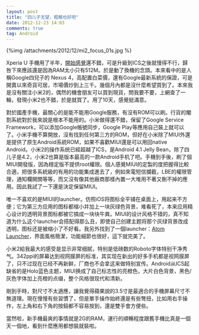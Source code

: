 ```yaml
---
layout: post
title: "四儿子无望，粗粮也好吧"
date: 2012-12-23 14:03
comments: true
tag: Android
---
```

{%img /attachments/2012/12/mi2_focus_01s.jpg %}

Xperia U 手機用了半年，[開始感覺](/2012/07/22/xperia-u/)還不錯，可是升級到ICS之後就慢得不行，歸咎下來應該還是因為RAM太小只有512M。於是動了換機的念頭。本來看中的是人稱Google四兒子的 Nexus 4，高配置白菜價，還有Google最新系統的保證，可是開賣以來奇貨可居，市場價炒到上三千。幾個月內都是沒什麼希望買到了。本來我是沒有關注小米2的，偶然的機會朋友可以買到現貨，問我要不要，上網查了一輪，發現小米2也不錯，於是就買了。用了10天，感覺挺滿意。

對於國產手機，最關心的是能不能用Google服務，有沒有ROM可以刷。行貨的閹割系統對於我來說是根本不能用的。小米做得還不錯，保留了Google Service Framework，可以添加Google帳號同步，Google Play等應用自己裝上就可以了。小米手機不算開放，沒有找到任何第三方的ROM，但好在小米除了MIUI外還是提供了原生Android系統ROM，如果不喜歡MIUI還是可以用回native Android。小米2的操作系统已經超越了ICS，是Android 4.1 Jelly Bean，除了四儿子是4.2，小米2也算是版本最高的一款Android手机了吧。手機到手後，刷了個MIUI開發版，因為穩定版不提供root權限。個人感覺MIUI的定製的度把握得比較合適，把很多系統級的有用的功能集成進去了，例如來電短信攔截，LBE的權限管理，通知欄開關等等，而又沒有像其他廠商那樣內置一大堆用不著又刪不掉的應用。因此我試了一下還是決定保留MIUI。

唯一不喜欢的是MIUI的launcher。仿照iOS将图标全平铺在桌面上，用起来不方便；它为第三方应用的图标都缩小并加上一块灰绿色背景，难看死了，本来应用精心设计的透明背景图标都被它搞成一块块牛粪。MIUI的设计风格不错的，真不知道为什么这个launcher会搭配得那么丑，即使自己创建主题将那个灰绿背景改成透明，图标还是被缩小了不好看。我另外找到了一個launcher：[Atom Launcher](https://play.google.com/store/apps/details?id=com.dlto.atom.launcher)，界面風格簡潔，功能細節也很好，這下就完美了。

小米2給我最大的感受是显示非常细腻，特别是低磅数的Roboto字体特别干净秀气。342ppi的屏幕达到视网膜屏的标准，其实现在新出的好多手机都是视网膜屏了，只不过现在已经不再新鲜，厂商也不会拿这来做特别宣传。Android从ICS起缺省的是Holo蓝色主题，MIUI换成了自己标志性的亮橙色，大片白色背景，黑色/灰色字体加上亮橙的点缀，整个风格很现代和清新。

剛到手時，對尺寸不太適應，讓我覺得蘋果說的3.5寸是最適合的手機屏幕尺寸不無道理。現在慢慢有些習慣了，但是單手操作始終還是有些彆扭，比如用右手操作，左上角和右下角的按鈕都不容易按到，還是雙手會方便些。

當然啦，新手機最爽的事情就是2G的RAM，運行的順暢程度跟舊手機比真是一個天一個地，看到什麼應用都想裝就裝啦。
